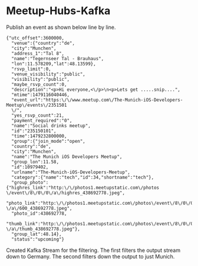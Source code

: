 # Meetup-Hubs-Kafka

Publish an event as shown below line by line.
```
{"utc_offset":3600000,
  "venue":{"country":"de",
  "city":"Munchen",
  "address_1":"Tal 8",
  "name":"Tegernseer Tal - Brauhaus",
  "lon":11.578209,"lat":48.13599},
  "rsvp_limit":0,
  "venue_visibility":"public",
  "visibility":"public",
  "maybe_rsvp_count":0,
  "description":"<p>Hi everyone,<\/p>\n<p>Lets get .....snip....",
  "mtime":1479116040446,
  "event_url":"https:\/\/www.meetup.com\/The-Munich-iOS-Developers-Meetup\/events\/2351501
  \/",
  "yes_rsvp_count":21,
  "payment_required":"0",
  "name":"Social drinks meetup",
  "id":"235150101",
  "time":1479232800000,
  "group":{"join_mode":"open",
  "country":"de",
  "city":"Munchen",
  "name":"The Munich iOS Developers Meetup",
  "group_lon":11.58,
  "id":10979402,
  "urlname":"The-Munich-iOS-Developers-Meetup",
  "category":{"name":"tech","id":34,"shortname":"tech"},
  "group_photo":{"highres_link":"http:\/\/photos1.meetupstatic.com\/photos
\/event\/8\/0\/0\/a\/highres_438692778.jpeg",
  "photo_link":"http:\/\/photos1.meetupstatic.com\/photos\/event\/8\/0\/0
\/a\/600_438692778.jpeg",
  "photo_id":438692778,
  "thumb_link":"http:\/\/photos1.meetupstatic.com\/photos\/event\/8\/0\/0
\/a\/thumb_438692778.jpeg"},
  "group_lat":48.14},
  "status":"upcoming"}
 ```
  Created Kafka Stream for the filtering. The first filters the output stream down to Germany. The second filters down the output to just Munich.
